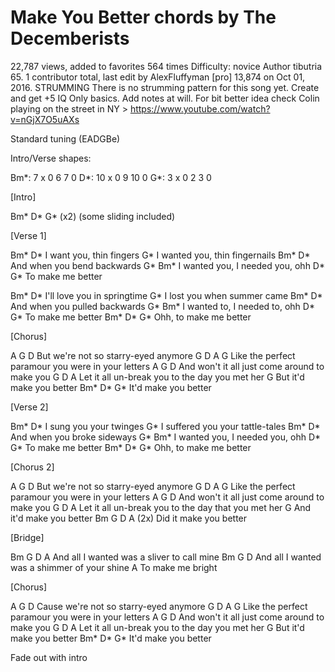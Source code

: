 # Make You Better chords by The Decemberists

22,787 views, added to favorites 564 times
Difficulty: novice
Author tibutria 65. 1 contributor total, last edit by AlexFluffyman [pro] 13,874 on Oct 01, 2016.
STRUMMING
There is no strumming pattern for this song yet. Create and get +5 IQ
Only basics. Add notes at will.
For bit better idea check Colin playing on the street in NY > https://www.youtube.com/watch?v=nGjX7O5uAXs

Standard tuning (EADGBe)


Intro/Verse shapes:

Bm*:     7 x 0 6 7  0
D*:     10 x 0 9 10 0
G*:      3 x 0 2 3  0


[Intro]

Bm* D* G* (x2) (some sliding included)


[Verse 1]

Bm*         D*
I want you, thin fingers
G*
I wanted you, thin fingernails
Bm*          D*
And when you bend backwards
G*                          Bm*
I wanted you, I needed you, ohh
D*         G*
To make me better

Bm*           D*
I'll love you in springtime
G*
I lost you when summer came
Bm*          D*
And when you pulled backwards
G*                          Bm*
I wanted to, I needed to, ohh
D*         G*
To make me better
Bm*  D*         G*
Ohh, to make me better


[Chorus]

A                      G     D
But we're not so starry-eyed anymore
G                         D                A      G 
Like the perfect paramour you were in your letters
A                          G              D
And won't it all just come around to make you
G                       D              A
Let it all un-break you to the day you met her
         G
But it'd make you better
              Bm*    D*  G*
It'd make you better


[Verse 2]

Bm*        D*
I sung you your twinges
G*
I suffered you your tattle-tales
Bm*           D*
And when you broke sideways
G*                          Bm*
I wanted you, I needed you, ohh
D*         G*
To make me better
Bm*  D*         G*
Ohh, to make me better


[Chorus 2]

A                      G     D
But we're not so starry-eyed anymore
G                         D                A      G 
Like the perfect paramour you were in your letters
A                          G              D
And won't it all just come around to make you
G                       D              A
Let it all un-break you to the day that you met her
             G
And it'd make you better
              Bm        G   D  A  (2x)
Did it make you better


[Bridge]

Bm                     G                  D      A
And all I wanted was a sliver to call mine
Bm                     G                    D
And all I wanted was a shimmer of your shine
A
To make me bright


[Chorus]

A                      G     D
Cause we're not so starry-eyed anymore
G                         D                A      G 
Like the perfect paramour you were in your letters
A                          G              D
And won't it all just come around to make you
G                       D              A
Let it all un-break you to the day you met her
             G
But it'd make you better
              Bm*    D*  G*
It'd make you better

Fade out with intro